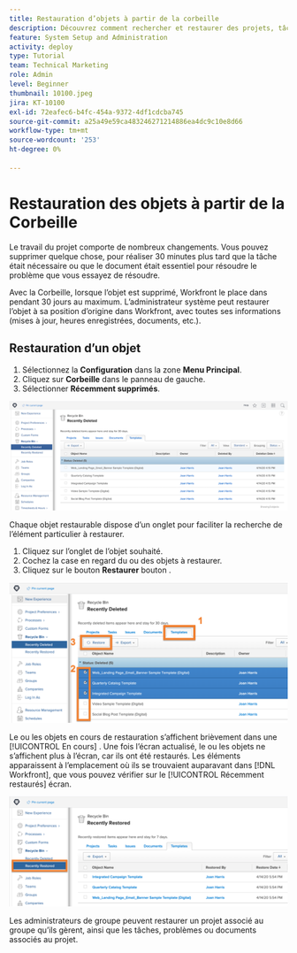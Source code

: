 ```yaml
---
title: Restauration d’objets à partir de la corbeille
description: Découvrez comment rechercher et restaurer des projets, tâches ou problèmes supprimés dans la Corbeille.
feature: System Setup and Administration
activity: deploy
type: Tutorial
team: Technical Marketing
role: Admin
level: Beginner
thumbnail: 10100.jpeg
jira: KT-10100
exl-id: 72eafec6-b4fc-454a-9372-4df1cdcba745
source-git-commit: a25a49e59ca483246271214886ea4dc9c10e8d66
workflow-type: tm+mt
source-wordcount: '253'
ht-degree: 0%

---
```


# Restauration des objets à partir de la Corbeille

Le travail du projet comporte de nombreux changements. Vous pouvez supprimer quelque chose, pour réaliser 30 minutes plus tard que la tâche était nécessaire ou que le document était essentiel pour résoudre le problème que vous essayez de résoudre.

Avec la Corbeille, lorsque l’objet est supprimé, Workfront le place dans pendant 30 jours au maximum. L’administrateur système peut restaurer l’objet à sa position d’origine dans Workfront, avec toutes ses informations (mises à jour, heures enregistrées, documents, etc.).

## Restauration d’un objet

1. Sélectionnez la **Configuration** dans la zone **Menu Principal**.
1. Cliquez sur **Corbeille** dans le panneau de gauche.
1. Sélectionner **Récemment supprimés**.

![Section récemment supprimée de la Corbeille dans la zone Configuration](assets/admin-fund-recycle-bin-1.png)

Chaque objet restaurable dispose d’un onglet pour faciliter la recherche de l’élément particulier à restaurer.

1. Cliquez sur l’onglet de l’objet souhaité.
1. Cochez la case en regard du ou des objets à restaurer.
1. Cliquez sur le bouton **Restaurer** bouton .

![Éléments sélectionnés dans la Corbeille](assets/admin-fund-recycle-bin-2.png)

Le ou les objets en cours de restauration s’affichent brièvement dans une [!UICONTROL En cours] . Une fois l’écran actualisé, le ou les objets ne s’affichent plus à l’écran, car ils ont été restaurés. Les éléments apparaissent à l’emplacement où ils se trouvaient auparavant dans [!DNL Workfront], que vous pouvez vérifier sur le [!UICONTROL Récemment restaurés] écran.

![Section récemment restaurée de la Corbeille dans la zone Configuration](assets/admin-fund-recycle-bin-3.png)

Les administrateurs de groupe peuvent restaurer un projet associé au groupe qu’ils gèrent, ainsi que les tâches, problèmes ou documents associés au projet.

<!---
learn more URL
Restoring deleted items
Viewing items that have been recently restored
--->
